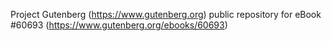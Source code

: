 Project Gutenberg (https://www.gutenberg.org) public repository for eBook #60693 (https://www.gutenberg.org/ebooks/60693)
